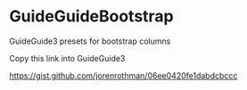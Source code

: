 # GuideGuideBootstrap
GuideGuide3 presets for bootstrap columns

Copy this link into GuideGuide3

https://gist.github.com/jorenrothman/06ee0420fe1dabdcbccc
